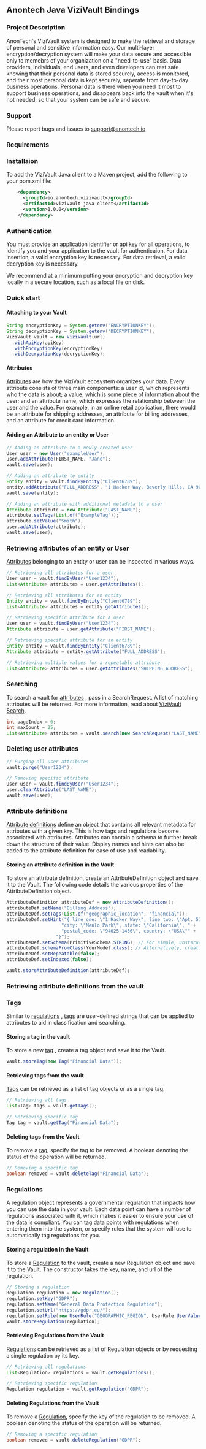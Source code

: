 ## Anontech Java ViziVault Bindings

### Project Description
AnonTech's ViziVault system is designed to make the retrieval and storage of personal and sensitive information easy. Our multi-layer encryption/decryption system will make your data secure and accessible only to memebrs of your organization on a "need-to-use" basis. Data providers, individuals, end users, and even developers can rest safe knowing that their personal data is stored securely, access is monitored, and their most personal data is kept securely, seperate from day-to-day business operations. Personal data is there when you need it most to support business operations, and disappears back into the vault when it's not needed, so that your system can be safe and secure.


### Support
Please report bugs and issues to support@anontech.io

### Requirements

### Installaion
To add the ViziVault Java client to a Maven project, add the following to your pom.xml file:
```xml
    <dependency>
      <groupId>io.anontech.vizivault</groupId>
      <artifactId>vizivault-java-client</artifactId>
      <version>1.0.0</version>
    </dependency>
```

### Authentication
You must provide an application identifier or api key for all operations, to identify you and your application to the vault for authenticaion. For data insertion, a valid encryption key is necessary. For data retrieval, a valid decryption key is necessary.

We recommend at a minimum putting your encryption and decryption key locally in a secure location, such as a local file on disk.

### Quick start

#### Attaching to your Vault

```java
String encryptionKey = System.getenv("ENCRYPTIONKEY");
String decryptionKey = System.getenv("DECRYPTIONKEY");
ViziVault vault = new ViziVault(url)
  .withApiKey(apiKey)
  .withEncryptionKey(encryptionKey)
  .withDecryptionKey(decryptionKey);
```

#### Attributes

[Attributes](https://docs.anontech.io/glossary/datapoint/) are how the ViziVault ecosystem organizes your data. Every attribute consists of three main components: a user id, which represents who the data is about; a value, which is some piece of information about the user; and an attribute name, which expresses the relationship between the user and the value. For example, in an online retail application, there would be an attribute for shipping addresses, an attribute for billing addresses, and an attribute for credit card information.

#### Adding an Attribute to an entity or User

```java
// Adding an attribute to a newly-created user
User user = new User("exampleUser");
user.addAttribute(FIRST_NAME, "Jane");
vault.save(user);

// Adding an attribute to entity
Entity entity = vault.findByEntity("Client6789");
entity.addAttribute("FULL_ADDRESS", "1 Hacker Way, Beverly Hills, CA 90210");
vault.save(entity);

// Adding an attribute with additional metadata to a user
Attribute attribute = new Attribute("LAST_NAME");
attribute.setTags(List.of("ExampleTag"));
attribute.setValue("Smith");
user.addAttribute(attribute);
vault.save(user);
```

### Retrieving attributes of an entity or User
[Attributes](https://docs.anontech.io/glossary/datapoint/) belonging to an entity or user can be inspected in various ways.

```java
// Retrieving all attributes for a user
User user = vault.findByUser("User1234");
List<Attribute> attributes = user.getAttributes();

// Retrieving all attributes for an entity
Entity entity = vault.findByEntity("Client6789");
List<Attribute> attributes = entity.getAttributes();

// Retrieving specific attribute for a user
User user = vault.findByUser("User1234");
Attribute attribute = user.getAttribute("FIRST_NAME");

// Retrieving specific attribute for an entity
Entity entity = vault.findByEntity("Client6789");
Attribute attribute = entity.getAttribute("FULL_ADDRESS");

// Retrieving multiple values for a repeatable attribute
List<Attribute> attributes = user.getAttributes("SHIPPING_ADDRESS");
```

### Searching

To search a vault for [attributes](https://docs.anontech.io/glossary/datapoint/) , pass in a SearchRequest. A list of matching attributes will be returned. For more information, read about [ViziVault Search](https://docs.anontech.io/tutorials/search/).

```java
int pageIndex = 0;
int maxCount = 25;
List<Attribute> attributes = vault.search(new SearchRequest("LAST_NAME", "Doe"), pageIndex, maxCount);
```

### Deleting user attributes
```java
// Purging all user attributes
vault.purge("User1234");

// Removing specific attribute
User user = vault.findByUser("User1234");
user.clearAttribute("LAST_NAME");
vault.save(user);
```

### Attribute definitions

[Attribute definitions](https://docs.anontech.io/glossary/attribute/) define an object that contains all relevant metadata for attributes with a given `key`. This is how tags and regulations become associated with attributes. Attributes can contain a schema to further break down the structure of their value. Display names and hints can also be added to the attribute definition for ease of use and readability.

#### Storing an attribute definition in the Vault

To store an attribute definition, create an AttributeDefinition object and save it to the Vault. The following code details the various properties of the AttributeDefinition object.

```java
AttributeDefinition attributeDef = new AttributeDefinition();
attributeDef.setName("Billing Address");
attributeDef.setTags(List.of("geographic_location", "financial"));
attributeDef.setHint("{ line_one: \"1 Hacker Way\", line_two: \"Apt. 53\"," +
                    "city: \"Menlo Park\", state: \"California\", " +
                    "postal_code: \"94025-1456\", country: \"USA\"" +
                  "}");
attributeDef.setSchema(PrimitiveSchema.STRING); // For simple, unstsructured data
attributeDef.schemaFromClass(YourModel.class); // Alternatively, creating a schema to store objects of a class
attributeDef.setRepeatable(false);
attributeDef.setIndexed(false);

vault.storeAttributeDefinition(attributeDef);
```

### Retrieving attribute definitions from the vault

### Tags

Similar to [regulations](https://docs.anontech.io/glossary/regulation/) , [tags](https://docs.anontech.io/api/tags/) are user-defined strings that can be applied to attributes to aid in classification and searching.


#### Storing a tag in the vault

To store a new [tag](https://docs.anontech.io/api/tags/) , create a tag object and save it to the Vault.

```java
vault.storeTag(new Tag("Financial Data"));
```

#### Retrieving tags from the vault

[Tags](https://docs.anontech.io/api/tags/) can be retrieved as a list of tag objects or as a single tag.

```java
// Retrieving all tags
List<Tag> tags = vault.getTags();

// Retrieving specific tag
Tag tag = vault.getTag("Financial Data");
```

#### Deleting tags from the Vault

To remove a [tag](https://docs.anontech.io/api/tags/), specify the tag to be removed. A boolean denoting the status of the operation will be returned.

```java
// Removing a specific tag
boolean removed = vault.deleteTag("Financial Data");
```

### Regulations

A regulation object represents a governmental regulation that impacts how you can use the data in your vault. Each data point can have a number of regulations associated with it, which makes it easier to ensure your use of the data is compliant. You can tag data points with regulations when entering them into the system, or specify rules that the system will use to automatically tag regulations for you.

#### Storing a regulation in the Vault

To store a [Regulation](https://docs.anontech.io/glossary/regulation/) to the vault, create a new Regulation object and save it to the Vault. The constructor takes the key, name, and url of the regulation.


```java
// Storing a regulation
Regulation regulation = new Regulation();
regulation.setKey("GDPR");
regulation.setName("General Data Protection Regulation");
regulation.setUrl("https://gdpr.eu/");
regulation.setRule(new UserRule("GEOGRAPHIC_REGION", UserRule.UserValuePredicate.EQUALS, "EU"));
vault.storeRegulation(regulation);
```

#### Retrieving Regulations from the Vault

[Regulations](https://docs.anontech.io/glossary/regulation/) can be retrieved as a list of Regulation objects or by requesting a single regulation by its key.

```java
// Retrieving all regulations
List<Regulation> regulations = vault.getRegulations();

// Retrieving specific regulation
Regulation regulation = vault.getRegulation("GDPR");
```

#### Deleting Regulations from the Vault

To remove a [Regulation](https://docs.anontech.io/glossary/regulation/), specify the key of the regulation to be removed. A boolean denoting the status of the operation will be returned.

```java
// Removing a specific regulation
boolean removed = vault.deleteRegulation("GDPR");
```

